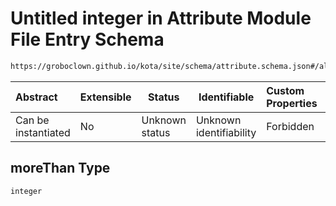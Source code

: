 # Untitled integer in Attribute Module File Entry Schema

```txt
https://groboclown.github.io/kota/site/schema/attribute.schema.json#/allOf/1/oneOf/7/allOf/1/oneOf/2/properties/moreThan
```




| Abstract            | Extensible | Status         | Identifiable            | Custom Properties | Additional Properties | Access Restrictions | Defined In                                                                                       |
| :------------------ | ---------- | -------------- | ----------------------- | :---------------- | --------------------- | ------------------- | ------------------------------------------------------------------------------------------------ |
| Can be instantiated | No         | Unknown status | Unknown identifiability | Forbidden         | Allowed               | none                | [attribute.schema.json\*](../../../../docs/bin/out/attribute.schema.json "open original schema") |

## moreThan Type

`integer`
